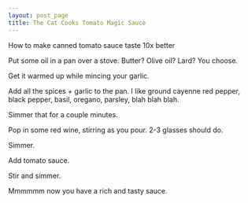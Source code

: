 ```yaml
---
layout: post_page
title: The Cat Cooks Tomato Magic Sauce
---
```


How to make canned tomato sauce taste 10x better



Put some oil in a pan over a stove. Butter? Olive oil? Lard? You choose.

Get it warmed up while mincing your garlic.

Add all the spices + garlic to the pan. I like ground cayenne red pepper, black pepper, basil, oregano, parsley, blah blah blah. 

Simmer that for a couple minutes.

Pop in some red wine, stirring as you pour. 2-3 glasses should do.

Simmer.

Add tomato sauce. 

Stir and simmer.

Mmmmmm now you have a rich and tasty sauce.

